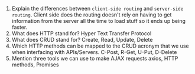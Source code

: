 1.  Explain the differences between `client-side routing` and `server-side routing`.
    Client side does the routing doesn't rely on having to get information from the server all the time to load stuff so it ends up being faster.
1.  What does HTTP stand for?
        Hyper Text Transfer Protocol
1.  What does CRUD stand for?
    Create, Read, Update, Delete
1.  Which HTTP methods can be mapped to the CRUD acronym that we use when interfacing with APIs/Servers.
    C-Post, R-Get, U-Put, D-Delete
1.  Mention three tools we can use to make AJAX requests
    axios, HTTP methods, Promises
